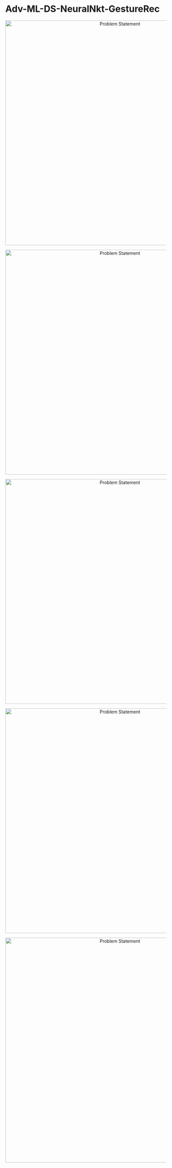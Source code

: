 # Adv-ML-DS-NeuralNkt-GestureRec

<p align="center">
  <img src="A-ML-DS-NeuralNkt-GestureRec.png" alt="Problem Statement" width="700">
</p>
<p align="center">
  <img src="A-ML-DS-NeuralNkt-GestureRec2.png" alt="Problem Statement" width="700">
</p>
<p align="center">
  <img src="A-ML-DS-NeuralNkt-GestureRec3.png" alt="Problem Statement" width="700">
</p>
<p align="center">
  <img src="A-ML-DS-NeuralNkt-GestureRec4.png" alt="Problem Statement" width="700">
</p>
<p align="center">
  <img src="A-ML-DS-NeuralNkt-GestureRec5.png" alt="Problem Statement" width="700">
</p>